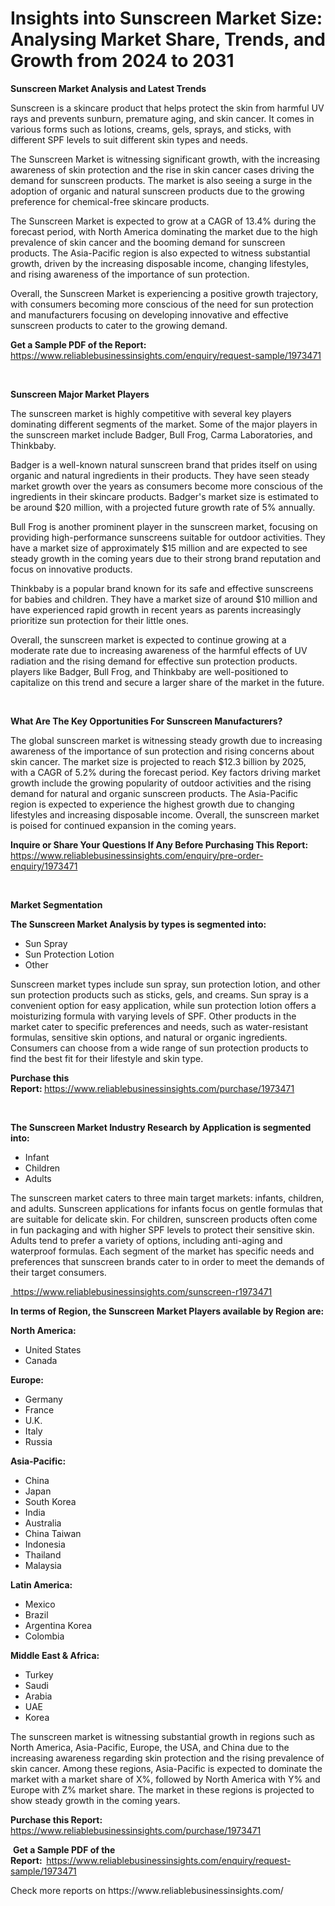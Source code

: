 <p><h1>Insights into Sunscreen Market Size: Analysing Market Share, Trends, and Growth from 2024 to 2031</h1></p><p><strong>Sunscreen Market Analysis and Latest Trends</strong></p>
<p><p>Sunscreen is a skincare product that helps protect the skin from harmful UV rays and prevents sunburn, premature aging, and skin cancer. It comes in various forms such as lotions, creams, gels, sprays, and sticks, with different SPF levels to suit different skin types and needs.</p><p>The Sunscreen Market is witnessing significant growth, with the increasing awareness of skin protection and the rise in skin cancer cases driving the demand for sunscreen products. The market is also seeing a surge in the adoption of organic and natural sunscreen products due to the growing preference for chemical-free skincare products.</p><p>The Sunscreen Market is expected to grow at a CAGR of 13.4% during the forecast period, with North America dominating the market due to the high prevalence of skin cancer and the booming demand for sunscreen products. The Asia-Pacific region is also expected to witness substantial growth, driven by the increasing disposable income, changing lifestyles, and rising awareness of the importance of sun protection.</p><p>Overall, the Sunscreen Market is experiencing a positive growth trajectory, with consumers becoming more conscious of the need for sun protection and manufacturers focusing on developing innovative and effective sunscreen products to cater to the growing demand.</p></p>
<p><strong>Get a Sample PDF of the Report:&nbsp;</strong> <a href="https://www.reliablebusinessinsights.com/enquiry/request-sample/1973471">https://www.reliablebusinessinsights.com/enquiry/request-sample/1973471</a></p>
<p>&nbsp;</p>
<p><strong>Sunscreen Major Market Players</strong></p>
<p><p>The sunscreen market is highly competitive with several key players dominating different segments of the market. Some of the major players in the sunscreen market include Badger, Bull Frog, Carma Laboratories, and Thinkbaby. </p><p>Badger is a well-known natural sunscreen brand that prides itself on using organic and natural ingredients in their products. They have seen steady market growth over the years as consumers become more conscious of the ingredients in their skincare products. Badger's market size is estimated to be around $20 million, with a projected future growth rate of 5% annually.</p><p>Bull Frog is another prominent player in the sunscreen market, focusing on providing high-performance sunscreens suitable for outdoor activities. They have a market size of approximately $15 million and are expected to see steady growth in the coming years due to their strong brand reputation and focus on innovative products.</p><p>Thinkbaby is a popular brand known for its safe and effective sunscreens for babies and children. They have a market size of around $10 million and have experienced rapid growth in recent years as parents increasingly prioritize sun protection for their little ones.</p><p>Overall, the sunscreen market is expected to continue growing at a moderate rate due to increasing awareness of the harmful effects of UV radiation and the rising demand for effective sun protection products. players like Badger, Bull Frog, and Thinkbaby are well-positioned to capitalize on this trend and secure a larger share of the market in the future.</p></p>
<p>&nbsp;</p>
<p><strong>What Are The Key Opportunities For Sunscreen Manufacturers?</strong></p>
<p><p>The global sunscreen market is witnessing steady growth due to increasing awareness of the importance of sun protection and rising concerns about skin cancer. The market size is projected to reach $12.3 billion by 2025, with a CAGR of 5.2% during the forecast period. Key factors driving market growth include the growing popularity of outdoor activities and the rising demand for natural and organic sunscreen products. The Asia-Pacific region is expected to experience the highest growth due to changing lifestyles and increasing disposable income. Overall, the sunscreen market is poised for continued expansion in the coming years.</p></p>
<p><strong>Inquire or Share Your Questions If Any Before Purchasing This Report:</strong> <a href="https://www.reliablebusinessinsights.com/enquiry/pre-order-enquiry/1973471">https://www.reliablebusinessinsights.com/enquiry/pre-order-enquiry/1973471</a></p>
<p>&nbsp;</p>
<p><strong>Market Segmentation</strong></p>
<p><strong>The Sunscreen Market Analysis by types is segmented into:</strong></p>
<p><ul><li>Sun Spray</li><li>Sun Protection Lotion</li><li>Other</li></ul></p>
<p><p>Sunscreen market types include sun spray, sun protection lotion, and other sun protection products such as sticks, gels, and creams. Sun spray is a convenient option for easy application, while sun protection lotion offers a moisturizing formula with varying levels of SPF. Other products in the market cater to specific preferences and needs, such as water-resistant formulas, sensitive skin options, and natural or organic ingredients. Consumers can choose from a wide range of sun protection products to find the best fit for their lifestyle and skin type.</p></p>
<p><strong>Purchase this Report:&nbsp;</strong><a href="https://www.reliablebusinessinsights.com/purchase/1973471">https://www.reliablebusinessinsights.com/purchase/1973471</a></p>
<p>&nbsp;</p>
<p><strong>The Sunscreen Market Industry Research by Application is segmented into:</strong></p>
<p><ul><li>Infant</li><li>Children</li><li>Adults</li></ul></p>
<p><p>The sunscreen market caters to three main target markets: infants, children, and adults. Sunscreen applications for infants focus on gentle formulas that are suitable for delicate skin. For children, sunscreen products often come in fun packaging and with higher SPF levels to protect their sensitive skin. Adults tend to prefer a variety of options, including anti-aging and waterproof formulas. Each segment of the market has specific needs and preferences that sunscreen brands cater to in order to meet the demands of their target consumers.</p></p>
<p><a href="https://www.reliablebusinessinsights.com/sunscreen-r1973471">&nbsp;https://www.reliablebusinessinsights.com/sunscreen-r1973471</a></p>
<p><strong>In terms of Region, the Sunscreen Market Players available by Region are:</strong></p>
<p>
    <p> <strong> North America: </strong>
        <ul>
            <li>United States</li>
            <li>Canada</li>
        </ul>
        </p> 
    <p> <strong> Europe: </strong>
        <ul>
            <li>Germany</li>
            <li>France</li>
            <li>U.K.</li>
            <li>Italy</li>
            <li>Russia</li>
        </ul>
        </p> 
    <p> <strong> Asia-Pacific: </strong>
        <ul>
            <li>China</li>
            <li>Japan</li>
            <li>South Korea</li>
            <li>India</li>
            <li>Australia</li>
            <li>China Taiwan</li>
            <li>Indonesia</li>
            <li>Thailand</li>
            <li>Malaysia</li>
        </ul>
        </p> 
    <p> <strong> Latin America: </strong>
        <ul>
            <li>Mexico</li>
            <li>Brazil</li>
            <li>Argentina Korea</li>
            <li>Colombia</li>
        </ul>
        </p> 
    <p> <strong> Middle East & Africa: </strong>
        <ul>
            <li>Turkey</li>
            <li>Saudi</li>
            <li>Arabia</li>
            <li>UAE</li>
            <li>Korea</li>
        </ul>
    </p>
    </p>
<p><p>The sunscreen market is witnessing substantial growth in regions such as North America, Asia-Pacific, Europe, the USA, and China due to the increasing awareness regarding skin protection and the rising prevalence of skin cancer. Among these regions, Asia-Pacific is expected to dominate the market with a market share of X%, followed by North America with Y% and Europe with Z% market share. The market in these regions is projected to show steady growth in the coming years.</p></p>
<p><strong>Purchase this Report: </strong><a href="https://www.reliablebusinessinsights.com/purchase/1973471">https://www.reliablebusinessinsights.com/purchase/1973471</a></p>
<p>&nbsp;<strong>Get a Sample PDF of the Report:&nbsp;&nbsp;</strong><a href="https://www.reliablebusinessinsights.com/enquiry/request-sample/1973471">https://www.reliablebusinessinsights.com/enquiry/request-sample/1973471</a></p>
<p><strong></strong></p>
<p>Check more reports on https://www.reliablebusinessinsights.com/</p>